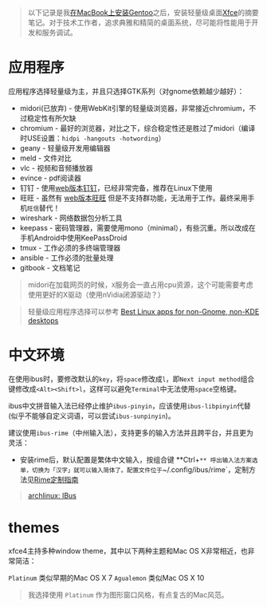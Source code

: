 > 以下记录是我[在MacBook上安装Gentoo](install_gentoo_on_macbook.md)之后，安装轻量级桌面[Xfce](http://www.xfce.org/)的摘要笔记。对于技术工作者，追求典雅和精简的桌面系统，尽可能将性能用于开发和服务调试。

# 应用程序

应用程序选择轻量级为主，并且只选择GTK系列（对gnome依赖越少越好）：

* midori(已放弃) - 使用WebKit引擎的轻量级浏览器，非常接近chromium，不过稳定性有所欠缺
* chromium - 最好的浏览器，对比之下，综合稳定性还是胜过了midori（编译时USE设置：`hidpi -hangouts -hotwording`）
* geany - 轻量级开发用编辑器
* meld - 文件对比
* vlc - 视频和音频播放器
* evince - pdf阅读器
* 钉钉 - 使用[web版本钉钉](https://im.dingtalk.com/)，已经非常完备，推荐在Linux下使用
* 旺旺 - 虽然有 [web版本旺旺](http://h5.m.taobao.com/ww/index.htm) 但是不支持群功能，无法用于工作。最终采用手机`旺信`替代！
* wireshark - 网络数据包分析工具
* keepass - 密码管理器，需要使用mono（minimal），有些沉重。所以改成在手机Android中使用KeePassDroid
* tmux - 工作必须的多终端管理器
* ansible - 工作必须的批量处理
* gitbook - 文档笔记

> midori在加载网页的时候，`X`服务会一直占用cpu资源，这个可能需要考虑使用更好的X驱动（使用nVidia闭源驱动？）

> 轻量级应用程序选择可以参考 [Best Linux apps for non-Gnome, non-KDE desktops](http://www.dedoimedo.com/computers/linux-apps-non-gnome-kde.html)

# 中文环境

在使用ibus时，要修改默认的`key`，将`space`修改成`l`，即`Next input method`组合键修改成`<Alt><Shift>l`，这样可以避免`Terminal`中无法使用`space`空格键。

ibus中文拼音输入法已经停止维护`ibus-pinyin`，应该使用`ibus-libpinyin`代替(似乎不能够自定义词语，可以尝试`ibus-sunpinyin`)。

建议使用`ibus-rime`（中州输入法），支持更多的输入方法并且跨平台，并且更为灵活：

* 安装rime后，默认配置是繁体中文输入，按组合键 **Ctrl+`** 呼出输入法方案选单，切换为「汉字」就可以输入简体了。配置文件位于`~/.config/ibus/rime`，定制方法见[Rime定制指南](https://github.com/rime/home/wiki/CustomizationGuide)

> [archlinux: IBus](https://wiki.archlinux.org/index.php/IBus)

# themes

xfce4主持多种window theme，其中以下两种主题和Mac OS X非常相近，也非常简洁：

`Platinum` 类似早期的Mac OS X 7
`Agualemon` 类似Mac OS X 10

> 我选择使用 `Platinum` 作为图形窗口风格，有点复古的Mac风范。

